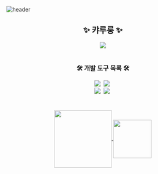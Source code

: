 ![header](https://capsule-render.vercel.app/api?type=waving&color=0:FA7914,50:FE305E,100:137CF1&animation=twinkling&height=100)

<h2 align="center">✨ 캬루룽 ✨</h2>
<!--타이틀-->
<div align="center">
  <img src="https://gbf.wiki/images/thumb/9/9b/Npc_zoom_3040216000_01.png/720px-Npc_zoom_3040216000_01.png?20190529082608" />
</div>

<h1>
  <!--개발자 도구 목록-->
  <h3 align="center">🛠 개발 도구 목록 🛠</h3>
  <div align="center">
    <img src="https://img.shields.io/badge/github-181717.svg?style=for-the-badge&logo=github&logoColor=white" />&nbsp
    <img src="https://img.shields.io/badge/VSCode-2C2C32.svg?style=for-the-badge&logo=visual-studio-code&logoColor=22ABF3" />&nbsp
  </div>
  <div align="center">
    <img src="https://img.shields.io/badge/adobe%20photoshop-08253c.svg?style=for-the-badge&logo=adobe%20photoshop&logoColor=37abff" />&nbsp
    <img src="https://img.shields.io/badge/Intellij%20IDEA-1A7CEB.svg?style=for-the-badge&logo=Intellij%20IDEA&logoColor=000000" />&nbsp
  </div>
</h1>

<h1></h1>

<!--깃허브 사용 통계-->
<div align="center">
  <a href="https://github.com/anuraghazra/github-readme-stats">
    <img height=150 align="center" 
src="https://github-readme-stats.vercel.app/api?username=Kyarurung&langs_count=8&show_icons=true&title_color=FF00FF&text_color=FFFFFF&icon_color=FF00FF&border_color=FF00FF&bg_color=00000000" />
  </a>
  <a href="https://github.com/anuraghazra/convoychat">
    <img height=100 align="center" src="https://github-readme-stats.vercel.app/api/top-langs?username=Kyarurung&layout=donut-vertical&langs_count=8&show_icons=true&title_color=FF00FF&text_color=FFFFFF&icon_color=FF00FF&border_color=FF00FF&bg_color=00000000" />
  </a>
</div>
